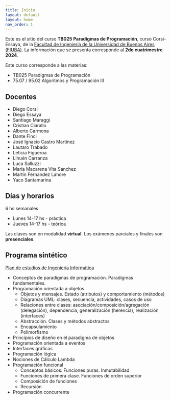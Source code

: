 ```yaml
---
title: Inicio
layout: default
layout: home
nav_order: 1
---
```


Este es el sitio del curso **TB025 Paradigmas de Programación**, curso
Corsi-Essaya, de la [Facultad de Ingeniería de la Universidad de Buenos Aires
(FIUBA)](https://fi.uba.ar). La información que se presenta corresponde al
**2do cuatrimestre 2024**.

Este curso corresponde a las materias:

* TB025 Paradigmas de Programación
* 75.07 / 95.02 Algoritmos y Programación III

## Docentes

- Diego Corsi
- Diego Essaya
- Santiago Maraggi
- Cristian Ciarallo
- Alberto Carmona
- Dante Finci
- José Ignacio Castro Martínez
- Lautaro Trabado
- Leticia Figueroa
- Lihuén Carranza
- Luca Salluzzi
- María Macarena Vita Sanchez
- Martín Fernandez Lahore
- Yaco Santamarina

## Días y horarios

6 hs semanales

- Lunes 14-17 hs - práctica
- Jueves 14-17 hs - teórica

Las clases son en modalidad **virtual**. Los exámenes parciales y finales son
**presenciales**.

## Programa sintético

[Plan de estudios de Ingeniería Informática](https://cms.fi.uba.ar/uploads/RESCD_2023_526_Informatica_Plan_2023_Aprobacion_15d3cee700.pdf)

- Conceptos de paradigmas de programación. Paradigmas fundamentales.
- Programación orientada a objetos
    - Objetos y mensajes. Estado (atributos) y comportamiento (métodos)
    - Diagramas UML: clases, secuencia, actividades, casos de uso
    - Relaciones entre clases: asociación/composición/agregación (delegación), dependencia, generalización (herencia), realización (interfaces)
    - Abstracción. Clases y métodos abstractos
    - Encapsulamiento
    - Polimorfismo
- Principios de diseño en el paradigma de objetos
- Programación orientada a eventos
- Interfaces gráficas
- Programación lógica
- Nociones de Cálculo Lambda
- Programación funcional
    - Conceptos básicos: Funciones puras. Inmutabilidad
    - Funciones de primera clase. Funciones de orden superior
    - Composición de funciones
    - Recursión
- Programación concurrente
